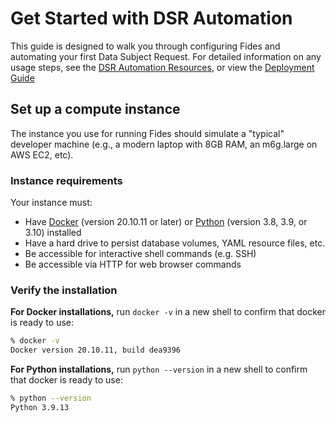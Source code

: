 # Get Started with DSR Automation

This guide is designed to walk you through configuring Fides and automating your first Data Subject Request. For detailed information on any usage steps, see the [DSR Automation Resources](../dsr_support/), or view the [Deployment Guide](../deployment) 

## Set up a compute instance
The instance you use for running Fides should simulate a "typical" developer machine (e.g., a modern laptop with 8GB RAM, an m6g.large on AWS EC2, etc).

### Instance requirements
Your instance must: 

* Have [Docker](https://www.docker.com/products/docker-desktop) (version 20.10.11 or later) or [Python](https://www.python.org/downloads/) (version 3.8, 3.9, or 3.10) installed
* Have a hard drive to persist database volumes, YAML resource files, etc.
* Be accessible for interactive shell commands (e.g. SSH)
* Be accessible via HTTP for web browser commands

### Verify the installation

**For Docker installations,** run `docker -v` in a new shell to confirm that docker is ready to use:

```bash title="Example output:"
% docker -v
Docker version 20.10.11, build dea9396
```


**For Python installations,** run `python --version` in a new shell to confirm that docker is ready to use:

```bash title="Example output:"
% python --version
Python 3.9.13
```